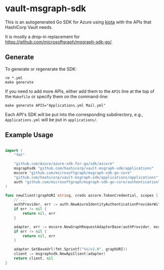 # vault-msgraph-sdk

This is an autogenerated Go SDK for Azure using [kiota](https://github.com/microsoft/kiota) with the APIs that HashiCorp Vault needs.

It is mostly a drop-in replacement for https://github.com/microsoftgraph/msgraph-sdk-go/.

## Generate

To generate or regenerate the SDK:

```
rm *.yml
make generate
```

If you need to add more APIs, either add them to the `APIS` line at the top of the `Makefile` or specify them on the command-line:

```
make generate APIS="Applications.yml Mail.yml"
```

Each API's SDK will be put into the corresponding subdirectory, e.g., `Applications.yml` will be put in `applications/`.

## Example Usage

```go

import (
	"fmt"

	"github.com/Azure/azure-sdk-for-go/sdk/azcore"
	msgraphsdk "github.com/hashicorp/vault-msgraph-sdk/applications"
	mscore "github.com/microsoftgraph/msgraph-sdk-go-core"
	"github.com/hashicorp/vault-msgraph-sdk/applications/applications"
	auth "github.com/microsoftgraph/msgraph-sdk-go-core/authentication"
)

func newClient(graphURI string, creds azcore.TokenCredential, scopes []string) (*msgraphsdkgo.ApiClient, error) {
	// ...
	authProvider, err := auth.NewAzureIdentityAuthenticationProviderWithScopes(creds, scopes)
	if err != nil {
		return nil, err
	}

	adapter, err := mscore.NewGraphRequestAdapterBase(authProvider, mscore.GraphClientOptions{})
	if err != nil {
		return nil, err
	}

	adapter.SetBaseUrl(fmt.Sprintf("%s/v1.0", graphURI))
	client := msgraphsdk.NewApiClient(adapter)
	return client, nil
}
```